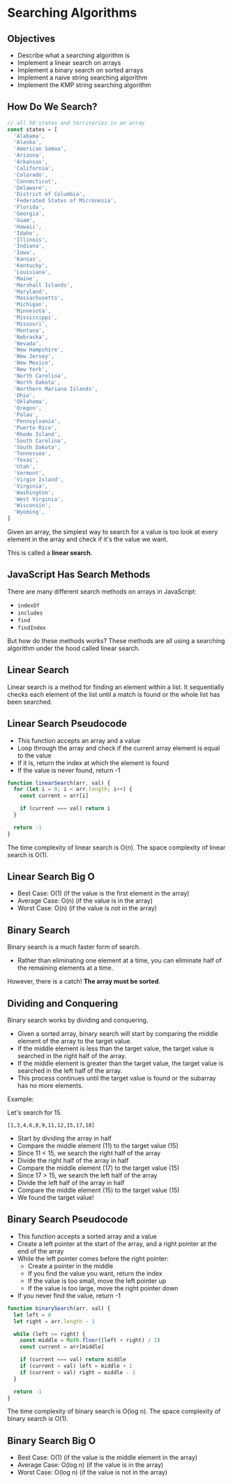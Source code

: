 # Searching Algorithms

## Objectives

- Describe what a searching algorithm is
- Implement a linear search on arrays
- Implement a binary search on sorted arrays
- Implement a naive string searching algorithm
- Implement the KMP string searching algorithm

## How Do We Search?

```js
// all 50 states and territories in an array
const states = [
  'Alabama',
  'Alaska',
  'American Samoa',
  'Arizona',
  'Arkansas',
  'California',
  'Colorado',
  'Connecticut',
  'Delaware',
  'District of Columbia',
  'Federated States of Micronesia',
  'Florida',
  'Georgia',
  'Guam',
  'Hawaii',
  'Idaho',
  'Illinois',
  'Indiana',
  'Iowa',
  'Kansas',
  'Kentucky',
  'Louisiana',
  'Maine',
  'Marshall Islands',
  'Maryland',
  'Massachusetts',
  'Michigan',
  'Minnesota',
  'Mississippi',
  'Missouri',
  'Montana',
  'Nebraska',
  'Nevada',
  'New Hampshire',
  'New Jersey',
  'New Mexico',
  'New York',
  'North Carolina',
  'North Dakota',
  'Northern Mariana Islands',
  'Ohio',
  'Oklahoma',
  'Oregon',
  'Palau',
  'Pennsylvania',
  'Puerto Rico',
  'Rhode Island',
  'South Carolina',
  'South Dakota',
  'Tennessee',
  'Texas',
  'Utah',
  'Vermont',
  'Virgin Island',
  'Virginia',
  'Washington',
  'West Virginia',
  'Wisconsin',
  'Wyoming',
]
```

Given an array, the simplest way to search for a value is too look at every element in the array and check if it's the value we want.

This is called a **linear search**.

## JavaScript Has Search Methods

There are many different search methods on arrays in JavaScript:

- `indexOf`
- `includes`
- `find`
- `findIndex`

But how do these methods works?
These methods are all using a searching algorithm under the hood called linear search.

## Linear Search

Linear search is a method for finding an element within a list. It sequentially checks each element of the list until a match is found or the whole list has been searched.

## Linear Search Pseudocode

- This function accepts an array and a value
- Loop through the array and check if the current array element is equal to the value
- If it is, return the index at which the element is found
- If the value is never found, return -1

```js
function linearSearch(arr, val) {
  for (let i = 0; i < arr.length; i++) {
    const current = arr[i]

    if (current === val) return i
  }

  return -1
}
```

The time complexity of linear search is O(n).
The space complexity of linear search is O(1).

## Linear Search Big O

- Best Case: O(1) (if the value is the first element in the array)
- Average Case: O(n) (if the value is in the array)
- Worst Case: O(n) (if the value is not in the array)

## Binary Search

Binary search is a much faster form of search.

- Rather than eliminating one element at a time, you can eliminate half of the remaining elements at a time.

However, there is a catch! **The array must be sorted**.

## Dividing and Conquering

Binary search works by dividing and conquering.

- Given a sorted array, binary search will start by comparing the middle element of the array to the target value.
- If the middle element is less than the target value, the target value is searched in the right half of the array.
- If the middle element is greater than the target value, the target value is searched in the left half of the array.
- This process continues until the target value is found or the subarray has no more elements.

Example:

Let's search for 15.

`[1,3,4,6,8,9,11,12,15,17,18]`

- Start by dividing the array in half
- Compare the middle element (11) to the target value (15)
- Since 11 < 15, we search the right half of the array
- Divide the right half of the array in half
- Compare the middle element (17) to the target value (15)
- Since 17 > 15, we search the left half of the array
- Divide the left half of the array in half
- Compare the middle element (15) to the target value (15)
- We found the target value!

## Binary Search Pseudocode

- This function accepts a sorted array and a value
- Create a left pointer at the start of the array, and a right pointer at the end of the array
- While the left pointer comes before the right pointer:
  - Create a pointer in the middle
  - If you find the value you want, return the index
  - If the value is too small, move the left pointer up
  - If the value is too large, move the right pointer down
- If you never find the value, return -1

```js
function binarySearch(arr, val) {
  let left = 0
  let right = arr.length - 1

  while (left <= right) {
    const middle = Math.floor((left + right) / 2)
    const current = arr[middle]

    if (current === val) return middle
    if (current < val) left = middle + 1
    if (current > val) right = middle - 1
  }

  return -1
}
```

The time complexity of binary search is O(log n).
The space complexity of binary search is O(1).

## Binary Search Big O

- Best Case: O(1) (if the value is the middle element in the array)
- Average Case: O(log n) (if the value is in the array)
- Worst Case: O(log n) (if the value is not in the array)
